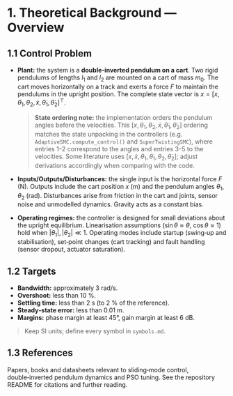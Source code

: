 # 1. Theoretical Background — Overview

## 1.1 Control Problem
- **Plant:** the system is a **double‑inverted pendulum on a cart**.
  Two rigid pendulums of lengths $l_1$ and $l_2$ are mounted on a cart
  of mass $m_0$.  The cart moves horizontally on a track and exerts a
  force $F$ to maintain the pendulums in the upright position.  The
  complete state vector is
  $x=[x,\theta_1,\theta_2,\dot{x},\dot{\theta}_1,\dot{\theta}_2]^\top$.

  > **State ordering note:** the implementation orders the pendulum angles before the velocities.  This $[x,\theta_1,\theta_2,\dot{x},\dot{\theta}_1,\dot{\theta}_2]$ ordering matches the state unpacking in the controllers (e.g. `AdaptiveSMC.compute_control()` and `SuperTwistingSMC`), where entries 1–2 correspond to the angles and entries 3–5 to the velocities.  Some literature uses $[x,\dot{x},\theta_1,\dot{\theta}_1,\theta_2,\dot{\theta}_2]$; adjust derivations accordingly when comparing with the code.
- **Inputs/Outputs/Disturbances:** the single input is the horizontal
  force $F$ (N).  Outputs include the cart position $x$ (m) and the
  pendulum angles $\theta_1,\theta_2$ (rad).  Disturbances arise from
  friction in the cart and joints, sensor noise and unmodelled dynamics.
  Gravity acts as a constant bias.
- **Operating regimes:** the controller is designed for small deviations
  about the upright equilibrium.  Linearisation assumptions
  ($\sin\theta\approx\theta$, $\cos\theta\approx1$) hold when
  $|\theta_1|,|\theta_2|\ll1$.  Operating modes include startup
  (swing‑up and stabilisation), set‑point changes (cart tracking) and
  fault handling (sensor dropout, actuator saturation).

## 1.2 Targets
- **Bandwidth:** approximately 3 rad/s.
- **Overshoot:** less than 10 %.
- **Settling time:** less than 2 s (to 2 % of the reference).
- **Steady‑state error:** less than 0.01 m.
- **Margins:** phase margin at least 45°, gain margin at least 6 dB.

> Keep SI units; define every symbol in `symbols.md`.

## 1.3 References
Papers, books and datasheets relevant to sliding‑mode control,
double‑inverted pendulum dynamics and PSO tuning.  See the repository
README for citations and further reading.